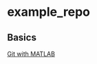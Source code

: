 # example_repo
## Basics
[Git with MATLAB](https://www.mathworks.com/help/matlab/matlab_prog/use-git-in-matlab.html)
